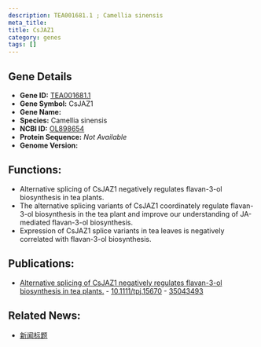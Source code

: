 ```yaml
---
description: TEA001681.1 ; Camellia sinensis
meta_title:
title: CsJAZ1
category: genes
tags: []
---
```


## Gene Details
- **Gene ID:**	[TEA001681.1](https://www.maizegdb.org/gene_center/gene/TEA001681.1)
- **Gene Symbol:** CsJAZ1
- **Gene Name:** 
- **Species:** Camellia sinensis
- **NCBI ID:** [ OL898654 ]()
- **Protein Sequence:** *Not Available*
- **Genome Version:** []()

## Functions:
   - Alternative splicing of CsJAZ1 negatively regulates flavan-3-ol biosynthesis in tea plants.
   - The alternative splicing variants of CsJAZ1 coordinately regulate flavan-3-ol biosynthesis in the tea plant and improve our understanding of JA-mediated flavan-3-ol biosynthesis.
   - Expression of CsJAZ1 splice variants in tea leaves is negatively correlated with flavan-3-ol biosynthesis.

## Publications:
   - [Alternative splicing of CsJAZ1 negatively regulates flavan-3-ol biosynthesis in tea plants.]( https://onlinelibrary.wiley.com/doi/10.1111/tpj.15670 ) - [10.1111/tpj.15670]( https://onlinelibrary.wiley.com/doi/10.1111/tpj.15670 ) - [35043493](https://pubmed.ncbi.nlm.nih.gov/35043493/)

## Related News:
   - [新闻标题](https://mp.weixin.qq.com/s?__biz=MzIyOTY2NDYyNQ==&mid=2247532048&idx=1&sn=2ffea60e86a475df5e309e170a71011b&chksm=e8bd0c0edfca85185d7a63464aeed78d98c08c20045e4659bee68086919f491fc06e55a909e2&scene=27#wechat_redirect)
